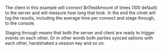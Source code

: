 The client in this example will connect $nTestAmount of times (100 default) to the server and will measure how long that took.
In the end the clinet will log the results, including the average time per connect and stage through, to the console.

Staging through means that both the server and client are ready to trigger events on each other. Or in other words
both parties synced options with each other, handshaked a session key and so on.